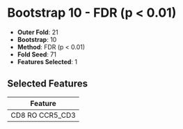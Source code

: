 # Bootstrap 10 - FDR (p < 0.01)

- **Outer Fold**: 21
- **Bootstrap**: 10
- **Method**: FDR (p < 0.01)
- **Fold Seed**: 71
- **Features Selected**: 1

## Selected Features

| Feature |
|---------|
| CD8 RO CCR5_CD3 |
